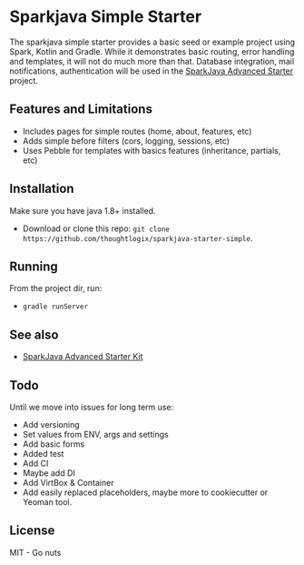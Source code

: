 # Sparkjava Simple Starter

The sparkjava simple starter provides a basic seed or example project using Spark, Kotlin and Gradle.  While it demonstrates basic routing, error handling and templates, it will not do much more than that.  Database integration, mail notifications, authentication will be used in the [SparkJava Advanced Starter](https://github.com/thoughtlogix/sparkjava-starter-advanced) project.

## Features and Limitations

* Includes pages for simple routes (home, about, features, etc)
* Adds simple before filters (cors, logging, sessions, etc)
* Uses Pebble for templates with basics features (inheritance, partials, etc)

## Installation

Make sure you have java 1.8+ installed.

* Download or clone this repo: `git clone https://github.com/thoughtlogix/sparkjava-starter-simple`.

## Running

From the project dir, run:

* `gradle runServer`

## See also

* [SparkJava Advanced Starter Kit](https://github.com/thoughtlogix/sparkjava-starter-advanced)

## Todo

Until we move into issues for long term use:
 
* Add versioning
* Set values from ENV, args and settings
* Add basic forms
* Added test
* Add CI
* Maybe add DI
* Add VirtBox & Container
* Add easily replaced placeholders, maybe more to cookiecutter or Yeoman tool.

## License

MIT - Go nuts

